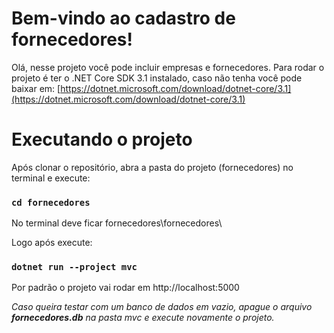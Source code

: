 # **Bem**-**vindo** ao cadastro de fornecedores!

Olá, nesse projeto você pode incluir empresas e fornecedores. Para rodar o projeto é ter o .NET Core SDK 3.1 instalado, caso não tenha você pode baixar em: [https://dotnet.microsoft.com/download/dotnet-core/3.1](https://dotnet.microsoft.com/download/dotnet-core/3.1)


# Executando o projeto

Após clonar o repositório, abra a pasta do projeto (fornecedores) no terminal e execute:
### `cd fornecedores`

No terminal deve ficar fornecedores\fornecedores\ 

Logo após execute:
### `dotnet run --project mvc`


Por padrão o projeto vai rodar em http://localhost:5000

*Caso queira testar com um banco de dados em vazio, apague o arquivo **fornecedores.db** na pasta mvc e execute novamente o projeto.*
